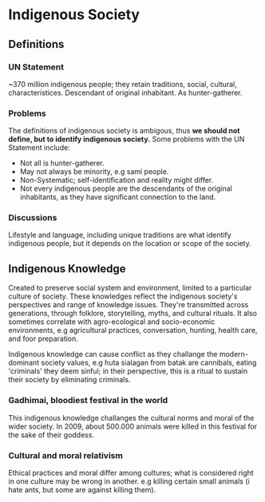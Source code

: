 # Indigenous Society
## Definitions

### UN Statement

~370 million indigenous people; they retain traditions, social, cultural, characteristices.
Descendant of original inhabitant.
As hunter-gatherer.

### Problems

The definitions of indigenous society is ambigous, thus **we should not define, but to identify indigenous society.** Some problems with the UN Statement include:

- Not all is hunter-gatherer.
- May not always be minority, e.g sami people.
- Non-Systematic; self-identification and reality might differ.
- Not every indigenous people are the descendants of the original inhabitants, as they have significant connection to the land.

### Discussions

Lifestyle and language, including unique traditions are what identify indigenous people, but it depends on the location or scope of the society.

## Indigenous Knowledge

Created to preserve social system and environment, limited to a particular culture of society.
These knowledges reflect the indigenous society's perspectives and range of knowledge issues.
They're transmitted across generations, through folklore, storytelling, myths, and cultural rituals.
It also sometimes correlate with agro-ecological and socio-economic environments, e.g agricultural practices, conversation, hunting, health care, and foor preparation.

Indigenous knowledge can cause conflict as they challange the modern-dominant society values,
e.g huta sialagan from batak are cannibals, eating 'criminals' they deem sinful; in their perspective, this is a ritual to sustain their society by eliminating criminals.

### Gadhimai, bloodiest festival in the world

This indigenous knowledge challanges the cultural norms and moral of the wider society.
In 2009, about 500.000 animals were killed in this festival for the sake of their goddess.

### Cultural and moral relativism

Ethical practices and moral differ among cultures; what is considered right in one culture may be wrong in another. e.g killing certain small animals (i hate ants, but some are against killing them).
